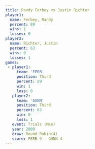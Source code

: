 ```yaml
---
title: Randy Ferbey vs Justin Richter
player1:               
  name: Ferbey, Randy  
  percent: 89          
  wins: 1              
  losses: 0            
player2:               
  name: Richter, Justin
  percent: 63          
  wins: 0              
  losses: 1            
games:
 - player1:         
     team: 'FERB'   
     position: Third
     percent: 89    
     win: 1         
     loss: 0        
   player2:         
     team: 'GUNN'   
     position: Third
     percent: 63    
     win: 0         
     loss: 1        
   event: Trials (Men)   
   year: 2009            
   draw: Round Robin(4)  
   score: FERB 9 - GUNN 4
---
```

